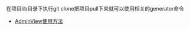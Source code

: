 在项目lib目录下执行git clone把项目pull下来就可以使用相关的generator命令

* [AdminView使用方法](https://github.com/beansmile/generator/blob/master/admin/USAGE.md)
